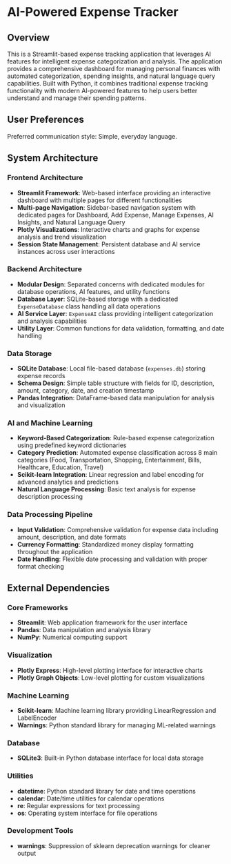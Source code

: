 # AI-Powered Expense Tracker

## Overview

This is a Streamlit-based expense tracking application that leverages AI features for intelligent expense categorization and analysis. The application provides a comprehensive dashboard for managing personal finances with automated categorization, spending insights, and natural language query capabilities. Built with Python, it combines traditional expense tracking functionality with modern AI-powered features to help users better understand and manage their spending patterns.

## User Preferences

Preferred communication style: Simple, everyday language.

## System Architecture

### Frontend Architecture
- **Streamlit Framework**: Web-based interface providing an interactive dashboard with multiple pages for different functionalities
- **Multi-page Navigation**: Sidebar-based navigation system with dedicated pages for Dashboard, Add Expense, Manage Expenses, AI Insights, and Natural Language Query
- **Plotly Visualizations**: Interactive charts and graphs for expense analysis and trend visualization
- **Session State Management**: Persistent database and AI service instances across user interactions

### Backend Architecture
- **Modular Design**: Separated concerns with dedicated modules for database operations, AI features, and utility functions
- **Database Layer**: SQLite-based storage with a dedicated `ExpenseDatabase` class handling all data operations
- **AI Service Layer**: `ExpenseAI` class providing intelligent categorization and analysis capabilities
- **Utility Layer**: Common functions for data validation, formatting, and date handling

### Data Storage
- **SQLite Database**: Local file-based database (`expenses.db`) storing expense records
- **Schema Design**: Simple table structure with fields for ID, description, amount, category, date, and creation timestamp
- **Pandas Integration**: DataFrame-based data manipulation for analysis and visualization

### AI and Machine Learning
- **Keyword-Based Categorization**: Rule-based expense categorization using predefined keyword dictionaries
- **Category Prediction**: Automated expense classification across 8 main categories (Food, Transportation, Shopping, Entertainment, Bills, Healthcare, Education, Travel)
- **Scikit-learn Integration**: Linear regression and label encoding for advanced analytics and predictions
- **Natural Language Processing**: Basic text analysis for expense description processing

### Data Processing Pipeline
- **Input Validation**: Comprehensive validation for expense data including amount, description, and date formats
- **Currency Formatting**: Standardized money display formatting throughout the application
- **Date Handling**: Flexible date processing and validation with proper format checking

## External Dependencies

### Core Frameworks
- **Streamlit**: Web application framework for the user interface
- **Pandas**: Data manipulation and analysis library
- **NumPy**: Numerical computing support

### Visualization
- **Plotly Express**: High-level plotting interface for interactive charts
- **Plotly Graph Objects**: Low-level plotting for custom visualizations

### Machine Learning
- **Scikit-learn**: Machine learning library providing LinearRegression and LabelEncoder
- **Warnings**: Python standard library for managing ML-related warnings

### Database
- **SQLite3**: Built-in Python database interface for local data storage

### Utilities
- **datetime**: Python standard library for date and time operations
- **calendar**: Date/time utilities for calendar operations
- **re**: Regular expressions for text processing
- **os**: Operating system interface for file operations

### Development Tools
- **warnings**: Suppression of sklearn deprecation warnings for cleaner output